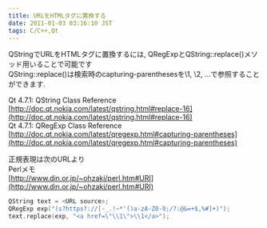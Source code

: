 ```yaml
---
title: URLをHTMLタグに置換する
date: 2011-01-03 03:16:10 JST
tags: C/C++,Qt
---
```


QStringでURLをHTMLタグに置換するには, QRegExpとQString::replace()メソッド用いることで可能です<br />
QString::replace()は検索時のcapturing-parenthesesを\1, \2, ...で参照することができます.

Qt 4.7.1: QString Class Reference<br />[http://doc.qt.nokia.com/latest/qstring.html#replace-16](http://doc.qt.nokia.com/latest/qstring.html#replace-16)<br />
Qt 4.7.1: QRegExp Class Reference<br />[http://doc.qt.nokia.com/latest/qregexp.html#capturing-parentheses](http://doc.qt.nokia.com/latest/qregexp.html#capturing-parentheses)

正規表現は次のURLより<br />Perlメモ<br />[http://www.din.or.jp/~ohzaki/perl.htm#URI](http://www.din.or.jp/~ohzaki/perl.htm#URI)

```cpp
QString text = <URL source>;
QRegExp exp("(s?https?://[-_.!~*'()a-zA-Z0-9;/?:@&=+$,%#]+)");
text.replace(exp, "<a href=\"\\1\">\\1</a>");
```

